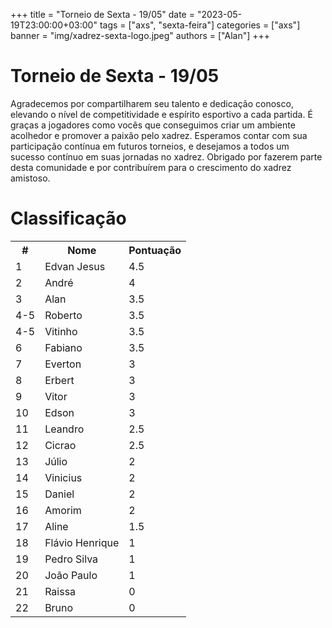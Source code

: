 +++
title = "Torneio de Sexta - 19/05"
date = "2023-05-19T23:00:00+03:00"
tags = ["axs", "sexta-feira"]
categories = ["axs"]
banner = "img/xadrez-sexta-logo.jpeg"
authors = ["Alan"]
+++

# Torneio de Sexta - 19/05

Agradecemos por compartilharem seu talento e dedicação conosco, elevando o nível de competitividade e espírito esportivo a cada partida. É graças a jogadores como vocês que conseguimos criar um ambiente acolhedor e promover a paixão pelo xadrez. Esperamos contar com sua participação contínua em futuros torneios, e desejamos a todos um sucesso contínuo em suas jornadas no xadrez. Obrigado por fazerem parte desta comunidade e por contribuírem para o crescimento do xadrez amistoso.

# Classificação

<table class="table">
  <tr>
    <th>#</th>
    <th>Nome</th>
    <th>Pontuação</th>
  </tr>
  <tr>
    <td>1</td>
    <td>Edvan Jesus</td>
    <td>4.5</td>
  </tr>
  <tr>
    <td>2</td>
    <td>André</td>
    <td>4</td>
  </tr>
  <tr>
    <td>3</td>
    <td>Alan</td>
    <td>3.5</td>
  </tr>
  <tr>
    <td>4-5</td>
    <td>Roberto</td>
    <td>3.5</td>
  </tr>
  <tr>
    <td>4-5</td>
    <td>Vitinho</td>
    <td>3.5</td>
  </tr>
  <tr>
    <td>6</td>
    <td>Fabiano</td>
    <td>3.5</td>
  </tr>
  <tr>
    <td>7</td>
    <td>Everton</td>
    <td>3</td>
  </tr>
  <tr>
    <td>8</td>
    <td>Erbert</td>
    <td>3</td>
  </tr>
  <tr>
    <td>9</td>
    <td>Vitor</td>
    <td>3</td>
  </tr>
  <tr>
    <td>10</td>
    <td>Edson</td>
    <td>3</td>
  </tr>
  <tr>
    <td>11</td>
    <td>Leandro</td>
    <td>2.5</td>
  </tr>
  <tr>
    <td>12</td>
    <td>Cicrao</td>
    <td>2.5</td>
  </tr>
  <tr>
    <td>13</td>
    <td>Júlio</td>
    <td>2</td>
  </tr>
  <tr>
    <td>14</td>
    <td>Vinicius</td>
    <td>2</td>
  </tr>
  <tr>
    <td>15</td>
    <td>Daniel</td>
    <td>2</td>
  </tr>
  <tr>
    <td>16</td>
    <td>Amorim</td>
    <td>2</td>
  </tr>
  <tr>
    <td>17</td>
    <td>Aline</td>
    <td>1.5</td>
  </tr>
  <tr>
    <td>18</td>
    <td>Flávio Henrique</td>
    <td>1</td>
  </tr>
  <tr>
    <td>19</td>
    <td>Pedro Silva</td>
    <td>1</td>
  </tr>
  <tr>
    <td>20</td>
    <td>João Paulo</td>
    <td>1</td>
  </tr>
  <tr>
    <td>21</td>
    <td>Raissa</td>
    <td>0</td>
  </tr>
  <tr>
    <td>22</td>
    <td>Bruno</td>
    <td>0</td>
  </tr>
</table>